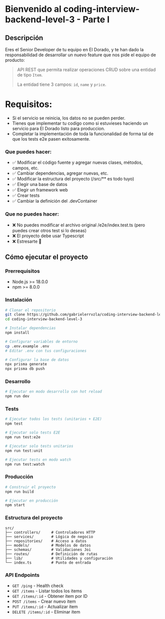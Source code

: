 # Bienvenido al coding-interview-backend-level-3 - Parte I

## Descripción
Eres el Senior Developer de tu equipo en El Dorado, y te han dado la responsabilidad de desarrollar un nuevo feature que nos pide el equipo de producto:

> API REST que permita realizar operaciones CRUD sobre una entidad de tipo `Item`.
>
> La entidad tiene 3 campos: `id`, `name` y `price`.
>
>

# Requisitos:
- Si el servicio se reinicia, los datos no se pueden perder.
- Tienes que implementar tu codigo como si estuvieses haciendo un servicio para El Dorado listo para produccion.
- Completar la implementación de toda la funcionalidad de forma tal de que los tests e2e pasen exitosamente.


### Que puedes hacer: 
- ✅ Modificar el código fuente y agregar nuevas clases, métodos, campos, etc.
- ✅ Cambiar dependencias, agregar nuevas, etc.
- ✅ Modificar la estructura del proyecto (/src/** es todo tuyo)
- ✅ Elegir una base de datos
- ✅ Elegir un framework web
- ✅ Crear tests
- ✅ Cambiar la definición del .devContainer


### Que **no** puedes hacer:
- ❌ No puedes modificar el archivo original /e2e/index.test.ts (pero puedes crear otros test si lo deseas)
- ❌ El proyecto debe usar Typescript 
- ❌ Estresarte 🤗


## Cómo ejecutar el proyecto

### Prerrequisitos
- Node.js >= 18.0.0
- npm >= 8.0.0

### Instalación
```bash
# Clonar el repositorio
git clone https://github.com/gabrielerrvzla/coding-interview-backend-level-3.git
cd coding-interview-backend-level-3

# Instalar dependencias
npm install

# Configurar variables de entorno
cp .env.example .env
# Editar .env con tus configuraciones

# Configurar la base de datos
npx prisma generate
npx prisma db push
```

### Desarrollo
```bash
# Ejecutar en modo desarrollo con hot reload
npm run dev
```

### Tests
```bash
# Ejecutar todos los tests (unitarios + E2E)
npm test

# Ejecutar solo tests E2E
npm run test:e2e

# Ejecutar solo tests unitarios
npm run test:unit

# Ejecutar tests en modo watch
npm run test:watch
```

### Producción
```bash
# Construir el proyecto
npm run build

# Ejecutar en producción
npm start
```

### Estructura del proyecto
```
src/
├── controllers/     # Controladores HTTP
├── services/        # Lógica de negocio
├── repositories/    # Acceso a datos
├── models/          # Modelos de datos
├── schemas/         # Validaciones Joi
├── routes/          # Definición de rutas
├── lib/             # Utilidades y configuración
└── index.ts         # Punto de entrada
```

### API Endpoints
- `GET /ping` - Health check
- `GET /items` - Listar todos los items
- `GET /items/:id` - Obtener item por ID
- `POST /items` - Crear nuevo item
- `PUT /items/:id` - Actualizar item
- `DELETE /items/:id` - Eliminar item